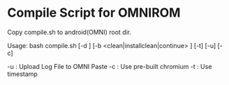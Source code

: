 Compile Script for OMNIROM
==========================

Copy compile.sh to android(OMNI) root dir.

Usage: bash compile.sh [-d <device>] [-b <clean|installclean|continue> ] [-t] [-u] [-c]

-u : Upload Log File to OMNI Paste
-c : Use pre-built chromium
-t : Use timestamp
